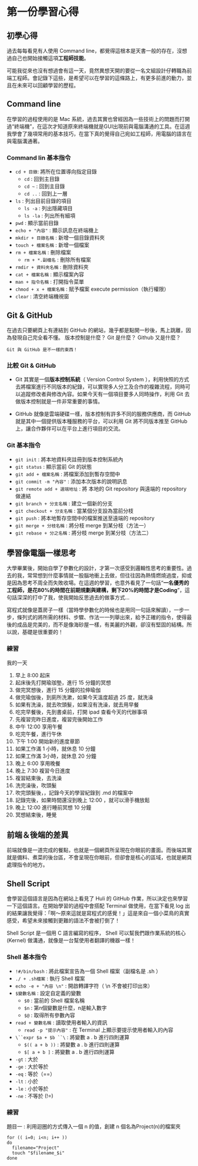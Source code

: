 # 第一份學習心得

## 初學心得

過去每每看見有人使用 Command line，都覺得這根本是天書一般的存在，沒想過自己也開始接觸這項**工程師技能**。

可能我從來也沒有想過會有這一天，竟然異想天開的要從一名文組設計仔轉職為前端工程師。會記錄下這些，是希望可以在學習的這條路上，有更多前進的動力，並且在未來可以回顧學習的歷程。

## Command line

在學習的過程使用的是 Mac 系統，過去其實也曾經因為一些技術上的問題而打開過“終端機”，在這次才知道原來終端機就是GUI出現前與電腦溝通的工具。在這週我學會了幾項常用的基本技巧，在當下真的覺得自己宛如工程師，用電腦的語言在與電腦溝通著。

### Command lin 基本指令

* `cd + 目錄`: 將所在位置導向指定目錄
  * `cd` : 回到主目錄
  * `cd ~` : 回到主目錄
  * `cd ..` : 回到上一層
* `ls` : 列出目前目錄的項目
  * `ls -a` : 列出隱藏項目
  * `ls -la` : 列出所有細項
* `pwd` : 顯示當前目錄
* `echo + "內容"` : 顯示訊息在終端機上
* `mkdir + 目錄名稱` : 新增一個目錄資料夾
* `touch + 檔案名稱` : 新增一個檔案
* `rm + 檔案名稱` : 刪除檔案
  * `rm + *.副檔名` : 刪除所有檔案
* `rmdir + 資料夾名稱` : 刪除資料夾
* `cat + 檔案名稱` : 顯示檔案內容
* `man + 指令名稱` : 打開指令菜單
* `chmod + x + 檔案名稱` : 賦予檔案 execute permission（執行權限）
* `clear` : 清空終端機視窗

## Git & GitHub

在過去只要網頁上有連結到 GitHub 的網站，幾乎都是點開一秒後，馬上跳離，因為發現自己完全看不懂。
版本控制是什麼？ Git 是什麼？ Github 又是什麼？

    Git 與 GitHub 是不一樣的東西！

### 比較 Git & GitHub

* Git 其實是一個**版本控制系統**（ Version Control System ），利用快照的方式去將檔案進行不同版本的紀錄，可以實現多人分工及合作的複雜流程，同時可以追蹤修改者與修改內容。如果今天有一個項目要多人同時操作，利用 Git 去做版本控制就是一件非常重要的事情。

* GitHub 就像是雲端硬碟一樣，版本控制有許多不同的服務供應商，而 GitHub 就是其中一個提供版本種服務的平台，可以利用 Git 將不同版本推至 GitHub 上，讓合作夥伴可以在平台上進行項目的交流。

### Git 基本指令

* `git init` : 將本地資料夾註冊到版本控制系統內
* `git status` : 顯示當前 Git 的狀態
* `git add + 檔案名稱` : 將檔案添加到暫存空間中
* `git commit -m "內容"` : 添加本次版本的說明訊息
* `git remote add + 選端地址` : 將 本地的 Git repository 與遠端的 repository 做連結
* `git branch + 分支名稱` : 建立一個新的分支
* `git checkout + 分支名稱` : 當某個分支設為當前分枝
* `git push` : 將本地暫存空間中的檔案推送至遠端的 repository
* `git merge + 分枝名稱` : 將分枝 merge 到某分枝（方法一） 
* `git rebase + 分之名稱` : 將分枝 merge 到某分枝（方法二）

## 學習像電腦一樣思考

大學畢業後，開始自學了參數化的設計，才第一次感受到邏輯性思考的重要性。過去的我，常常想到什麼事情就一股腦地衝上去做，但往往因為熱情燃燒過度，抑或是因為思考不周全而失敗收場。在這週的學習，也意外看見了一句話“**一名優秀的工程師，是花80%的時間在前期規劃與建構，剩下20%的時間才是Coding**”，這句話深深的打中了我，使我開始反思過去的做事方式...

寫程式就像是蓋房子一樣（當時學參數化的時候也是用同一句話來解讀），一步一步，條列式的將所需的材料、步驟、作法一一列舉出來，給予正確的指令，使得最後的成品是完美的，而不是像海砂屋一樣，有美麗的外觀，卻沒有堅固的結構。所以說，基礎是很重要的！

### 練習

我的一天

1. 早上 8:00 起床
2. 起床後先打開瑜珈墊，進行 15 分鐘的冥想
3. 做完冥想後，進行 15 分鐘的拉伸瑜伽
4. 做完瑜伽後，到廁所洗漱，如果今天溫度超過 25 度，就洗澡
5. 如果有洗澡，就去吹頭髮，如果沒有洗澡，就去用早餐
6. 吃完早餐後，先到書桌前，打開 ipad 查看今天的代辦事項
7. 先複習完昨日進度，複習完後開始工作
8. 中午 12:00 享用午餐
9. 吃完午餐，進行午休
10. 下午 1:00 開始新的進度章節
11. 如果工作滿 1 小時，就休息 10 分鐘
12. 如果工作滿 3小時，就休息 20 分鐘
13. 晚上 6:00 享用晚餐
14. 晚上 7:30 複習今日進度
15. 複習結束後，去洗澡
16. 洗完澡後，吹頭髮
17. 吹完頭髮後，，記錄今天的學習紀錄到 .md 的檔案中
18. 記錄完後，如果時間還沒到晚上 12:00 ，就可以滑手機放鬆
19. 晚上 12:00 進行睡前冥想 10 分鐘
20. 冥想結束後，睡覺 

## 前端＆後端的差異

前端就像是一道完成的餐點，也就是一個網頁所呈現在你眼前的畫面。而後端其實就是備料、煮菜的後台區，不會呈現在你眼前，但卻會是核心的區域，也就是網頁處理指令的地方。

## Shell Script

會學習這個語言是因為在網站上看見了 Huli 的 GitHub 作業，所以決定也來學習一下這個語言。在開始學習的過程中會搭配 Terminal 做使用，在當下看見 log 出的結果讓我覺得：「啊～原來這就是寫程式的感覺！」這是來自一個小菜鳥的真實感受，希望未來接觸到更難的語法不會被打倒了！

Shell Script 是一個用 C 語言編寫的程序， Shell 可以幫我們跟作業系統的核心 (Kernel) 做溝通，就像是一台幫使用者翻譯的機器一樣！

### Shell 基本指令

* `!#/bin/bash` : 將此檔案宣告為一個 Shell 檔案（副檔名是 .sh ）
* `./ + .sh檔案` : 執行 Shell 檔案
* `echo -e + "內容 \n"` : 開啟轉譯字符（ \n 不會被打印出來）
* `$變數名稱` : 設定自定義的變數
  * `$0` : 當前的 Shell 檔案名稱
  * `$n` : 第n個變數是什麼，n是輸入數字
  * `$@` : 取得所有參數內容
* `read + 變數名稱` : 讀取使用者輸入的資訊
  * `read -p "提示內容"` : 在 Terminal 上顯示要提示使用者輸入的內容
* `\``expr $a + $b ``\` : 將變數 a . b 進行四則運算
  * `$(( a + b ))` : 將變數 a . b 進行四則運算
  * `$[ a + b ]` : 將變數 a . b 進行四則運算
* `-gt` : 大於
* `-ge` : 大於等於
* `-eq` : 等於（==）
* `-lt` : 小於
* `-le` : 小於等於
* `-ne` : 不等於 (!=)

### 練習

題目一 : 利用迴圈的方式傳入一個 n 的值，創建 n 個名為Project(n)的檔案夾

```
for (( i=0; i<n; i++ ))
do
  filename="Project"
  touch "$filename_$i"
done
```

